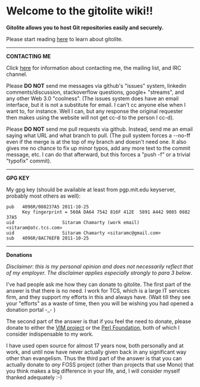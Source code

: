 # Welcome to the gitolite wiki!!

**Gitolite allows you to host Git repositories easily and securely.**

Please start reading [here](https://github.com/sitaramc/gitolite#readme) to learn about gitolite.

----

**CONTACTING ME**

Click [here](http://sitaramc.github.com/gitolite/index.html#contact) for information about contacting me, the mailing list, and IRC channel.

Please **DO NOT** send me messages via github's "issues" system, linkedin comments/discussion, stackoverflow questions, google+ "streams", and any other Web 3.0 "coolness".  (The issues system does have an email interface, but it is not a substitute for email.  I can't cc anyone else when I want to, for instance.  Well I can, but any response the original requester then makes using the website will not get cc-d to the person I cc-d).

Please **DO NOT** send me pull requests via github.  Instead, send me an email saying what URL and what branch to pull.  (The pull system forces a --no-ff even if the merge is at the top of my branch and doesn't need one.  It also gives me no chance to fix up minor typos, add any more text to the commit message, etc.  I can do that afterward, but this forces a "push -f" or a trivial "typofix" commit).

----

**GPG KEY**

My gpg key (should be available at least from pgp.mit.edu keyserver, probably most others as well):

    pub   4096R/088237A5 2011-10-25
          Key fingerprint = 560A DA64 7542 816F 412E  5891 A442 9085 0882 37A5
    uid                  Sitaram Chamarty (work email) <sitaram@atc.tcs.com>
    uid                  Sitaram Chamarty <sitaramc@gmail.com>
    sub   4096R/8AC76EFB 2011-10-25

----

**Donations**

*Disclaimer: this is my personal opinion and does not necessarily reflect that of my employer.  The disclaimer applies especially strongly to para 3 below*.

I've had people ask me how they can donate to gitolite.  The first part of the answer is that there is no need.  I work for TCS, which is a large IT services firm, and they support my efforts in this and always have. (Wait till they see your "efforts" as a waste of time, then you will be wishing you had opened a donation portal -_- )

The second part of the answer is that if you feel the need to donate, please donate to either the [VIM project](http://www.vim.org/sponsor/index.php) or the [Perl Foundation](http://donate.perlfoundation.org/), both of which I consider indispensable to my work.

I have used open source for almost 17 years now, both personally and at work, and until now have never actually given back in any significant way other than evangelism.  Thus the third part of the answer is that you can actually donate to *any* FOSS project (other than projects that use Mono) that you think makes a big difference in your life, and, I will consider myself thanked adequately :-)
